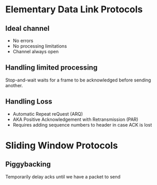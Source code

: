 Elementary Data Link Protocols
==============================

Ideal channel
-------------

- No errors
- No processing limitations
- Channel always open

Handling limited processing
---------------------------

Stop-and-wait waits for a frame to be acknowledged before sending another.

Handling Loss
-------------

- Automatic Repeat reQuest (ARQ)
- AKA Positive Acknowledgement with Retransmission (PAR)
- Requires adding sequence numbers to header in case ACK is lost

Sliding Window Protocols
========================

Piggybacking
------------

Temporarily delay acks until we have a packet to send

